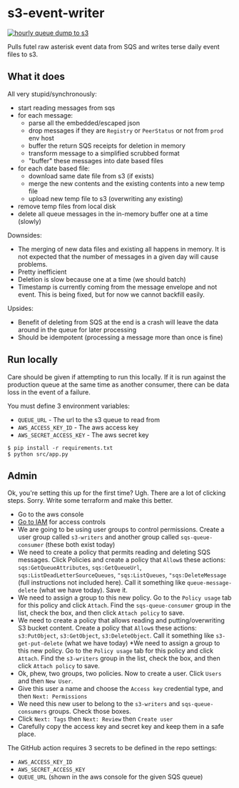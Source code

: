 # s3-event-writer

[![hourly queue dump to s3](https://github.com/futel/s3-event-writer/actions/workflows/hourly-queue-dump.yml/badge.svg)](https://github.com/futel/s3-event-writer/actions/workflows/hourly-queue-dump.yml)

Pulls futel raw asterisk event data from SQS and writes terse
daily event files to s3.

## What it does

All very stupid/synchronously:

* start reading messages from sqs
* for each message:
  * parse all the embedded/escaped json
  * drop messages if they are `Registry` or `PeerStatus` or not from `prod` env host
  * buffer the return SQS receipts for deletion in memory
  * transform message to a simplified scrubbed format
  * "buffer" these messages into date based files
* for each date based file:
  * download same date file from s3 (if exists)
  * merge the new contents and the existing contents into a new temp file
  * upload new temp file to s3 (overwriting any existing)
* remove temp files from local disk
* delete all queue messages in the in-memory buffer one at a time (slowly)

Downsides:
* The merging of new data files and existing all happens in memory. It is not expected that the number of messages in a given day will cause problems.
* Pretty inefficient
* Deletion is slow because one at a time (we should batch)
* Timestamp is currently coming from the message envelope and not event. This is being fixed, but for now we cannot backfill easily.

Upsides:
* Benefit of deleting from SQS at the end is a crash will leave the data around in the queue for later processing
* Should be idempotent (processing a message more than once is fine)

## Run locally

Care should be given if attempting to run this locally. If it is run against the
production queue at the same time as another consumer, there can be data loss
in the event of a failure.

You must define 3 environment variables:
* `QUEUE_URL` - The url to the s3 queue to read from
* `AWS_ACCESS_KEY_ID` - The aws access key
* `AWS_SECRET_ACCESS_KEY` - The aws secret key

```
$ pip install -r requirements.txt
$ python src/app.py
```

## Admin

Ok, you're setting this up for the first time? Ugh. There are a lot of clicking steps. Sorry.
Write some terraform and make this better.

* Go to the aws console
* [Go to IAM](https://console.aws.amazon.com/iamv2/home) for access controls
* We are going to be using user groups to control permissions. Create a user group called `s3-writers` and another group called `sqs-queue-consumer` (these both exist today)
* We need to create a policy that permits reading and deleting SQS messages. Click Policies and create a policy that `Allow`s these actions: `sqs:GetQueueAttributes`, `sqs:GetQueueUrl`, `sqs:ListDeadLetterSourceQueues`, `"sqs:ListQueues`, `"sqs:DeleteMessage` (full instructions not included here). Call it something like `queue-message-delete` (what we have today). Save it.
* We need to assign a group to this new policy. Go to the `Policy usage` tab for this policy and click `Attach`. Find the `sqs-queue-consumer` group in the list, check the box, and then click `Attach policy` to save.
* We need to create a policy that allows reading and putting/overwriting S3 bucket content. Create a policy that `Allow`s these actions: `s3:PutObject`, `s3:GetObject`, `s3:DeleteObject`. Call it something like `s3-get-put-delete` (what we have today)
*We need to assign a group to this new policy. Go to the `Policy usage` tab for this policy and
click `Attach`. Find the `s3-writers` group in the list, check the box, and then click `Attach policy` to save.
* Ok, phew, two groups, two policies. Now to create a user. Click `Users` and then `New User`.
* Give this user a name and choose the `Access key` credential type, and then `Next: Permissions`
* We need this new user to belong to the `s3-writers` and `sqs-queue-consumers` groups. Check those boxes.
* Click `Next: Tags` then `Next: Review` then `Create user`
* Carefully copy the access key and secret key and keep them in a safe place.

The GitHub action requires 3 secrets to be defined in the repo settings:
* `AWS_ACCESS_KEY_ID`
* `AWS_SECRET_ACCESS_KEY`
* `QUEUE_URL` (shown in the aws console for the given SQS queue)
